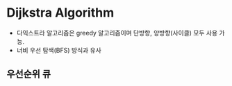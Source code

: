 
# Dijkstra Algorithm

- 다익스트라 알고리즘은 greedy 알고리즘이며 단방향, 양방향(사이클) 모두 사용 가능.
- 너비 우선 탐색(BFS) 방식과 유사

## 우선순위 큐
